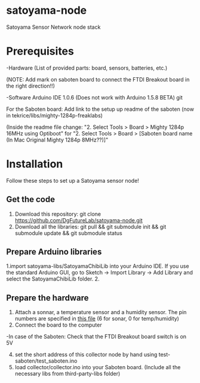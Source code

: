 satoyama-node
=============

Satoyama Sensor Network node stack

# Prerequisites

-Hardware
(List of provided parts: board, sensors, batteries, etc.)

(NOTE: Add mark on saboten board to connect the FTDI Breakout board in the right direction!!)

-Software
Arduino IDE 1.0.6
(Does not work with Arduino 1.5.8 BETA)
git

For the Saboten board: 
Add link to the setup up readme of the saboten (now in tekrice/libs/mighty-1284p-freaklabs)

(Inside the readme file change:
"2. Select Tools > Board > Mighty 1284p 16MHz using Optiboot"
for
"2. Select Tools > Board > [Saboten board name (In Mac Original Mighty 1284p 8MHz??)]"




# Installation
Follow these steps to set up a Satoyama sensor node!
## Get the code
1. Download this repository: git clone https://github.com/DgFutureLab/satoyama-node.git
2. Download all the libraries: git pull && git submodule init && git submodule update && git submodule status
## Prepare Arduino libraries
1.import satoyama-libs/SatoyamaChibiLib into your Arduino IDE. If you use the standard Arduino GUI, go to Sketch -> Import Library -> Add Library and select the SatoyamaChibiLib folder.
2.

## Prepare the hardware

1. Attach a sonnar, a temperature sensor and a humidity sensor. The pin numbers are specified in <a href="https://github.com/DgFutureLab/satoyama-node/blob/master/SatoyamaChibiLib/config.h">this file</a> (6 for sonar, 0 for temp/humidity)
2. Connect the board to the computer
 
-In case of the Saboten:
Check that the FTDI Breakout board switch is on 5V



4. set the short address of this collector node by hand using test-saboten/test_saboten.ino
5. load collector/collector.ino into your Saboten board. (Include all the necessary libs from third-party-libs folder)
